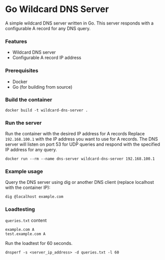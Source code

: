 # Go Wildcard DNS Server

A simple wildcard DNS server written in Go. This server responds with a configurable A record for any DNS query.

### Features

- Wildcard DNS server
- Configurable A record IP address


### Prerequisites

- Docker
- Go (for building from source)

### Build the container

```shell
docker build -t wildcard-dns-server .
```

### Run the server

Run the container with the desired IP address for A records
Replace `192.168.100.1` with the IP address you want to use for A records.
The DNS server will listen on port 53 for UDP queries and respond with the specified IP address for any query.

```shell
docker run --rm --name dns-server wildcard-dns-server 192.168.100.1
```

### Example usage

Query the DNS server using dig or another DNS client (replace localhost with the container IP):

```shell
dig @localhost example.com
```

### Loadtesting

`queries.txt` content
```shell
example.com A
test.example.com A
```

Run the loadtest for 60 seconds.
```shell
dnsperf -s <server_ip_address> -d queries.txt -l 60
```
